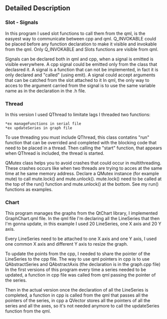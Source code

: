 ## Detailed Description

### Slot - Signals

In this program I used slot functions to call them from the qml, is the easyest way to communicate between cpp and qml.
Q_INVOKABLE could be placed before any function declaration to make it visible and invokable from the qml.
Only Q_INVOKABLE and Slots functions are visible from qml.

Signals can be declared both in qml and cpp, when a signal is emitted is visible everywhere.
A cpp signal could be emitted only from the class that declasred it.
A signal is a function that can not be implemented, in fact it is only declared and "called" (using emit).
A signal could accept arguments that can be catched from the slot attached to it
In qml, the only way to acces to the argument carried from the signal is to use the same variable name as in the declaration in the .h file.


### Thread

In this version I used QThread to limitate lags
I threaded two functions: 

    *ex manageFunctions in serial file
    *ex updateSeries in graph file

To use threading you must include QThread, this class contatins "run" function that can be overrided and completed with the blocking code that need to be placed in a thread.
Then calling the "start" function, that appears when QThread is included, the thread is started.

QMutex class helps you to avoid crashes that could occur in multithreading.
These crashes occurs like when two threads are trying to acces at the same time at he same memory address.
Declare a QMutex instance (for example mute) to call mute.lock() and mute.unlock().
mute.lock() need to be called at the top of the run() function and mute.unlock() at the bottom.
See my run() functions as examples.


### Chart

This program manages the graphs from the QtChart library, I implemented GraphChart.qml file.
In the qml file I'm declaring all the LineSeries that then I'm gonna update, in this example I used 20 LineSeries, one X axis and 20 Y axis.

Every LineSeries need to be attached to one X axis and one Y axis, I used one common X axis and different Y axis to resize the graph.

To update the points from the cpp, I needed to share the pointer of the LineSeries to the cpp file.
The way to use qml pointers in cpp is to use QAbstractSeries and QAbstractAxis (the declaration is in the graph.cpp file)
In the first versions of this program every time a series needed to be updated, a function in cpp file was called from qml passing the pointer of the series.

Then in the actual version once the declaration of all the LineSeries is completed, a function in cpp is called from the qml that passes all the pointers of the series, in cpp a QVector stores all the pointers of all the series and all the axes, so it's not needed anymore to call the updateSeries function from the qml.





